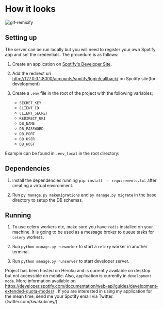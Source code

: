 # How it looks

![gif-remixify](https://user-images.githubusercontent.com/71296367/161169298-092aef1e-c8c3-4629-ad5e-704036d42d5b.gif)


## Setting up

The server can be run locally but you will need to register your own Spotify app and set the credentials. The procedure is as follows:

1. Create an application on [Spotify's Developer Site](https://developer.spotify.com/my-applications/).

2. Add the redirect uri http://127.0.0.1:8000/accounts/spotify/login/callback/ on Spotify site(for development)


3. Create a `.env` file in the root of the project with the following variables;

    - `SECRET_KEY`
    - `CLIENT_ID`
    - `CLIENT_SECRET`
    - `REDIRECT_URI`
    - `DB_NAME`
    - `DB_PASSWORD`
    - `DB_PORT`
    - `DB_USER`
    - `DB_HOST` 

Example can be found in `.env_local` in the root directory:

## Dependencies

1. Install the dependencies running `pip install -r requirements.txt` after creating a virtual environment.

2. Run `py manage.py makemigrations` and `py manage.py migrate` in the base directory to setup the DB schemas.

## Running
1. To use celery workers etc, make sure you have `redis` installed on your machine. It is going to be used as a message broker to queue tasks for `celery` workers.

2. Run `python manage.py runworker` to start a `celery` worker in another terminal.

3. Run `python manage.py runserver` to start developer server.



Project has been hosted on Heroku and is currently available on desktop but not accessible on mobile. Also, application is currently in `development mode`. More information available on https://developer.spotify.com/documentation/web-api/guides/development-extended-quota-modes/ . If you are interested in using my application for the mean time, send me your Spotify email via Twitter. (twitter.com/kwakubiney/)

